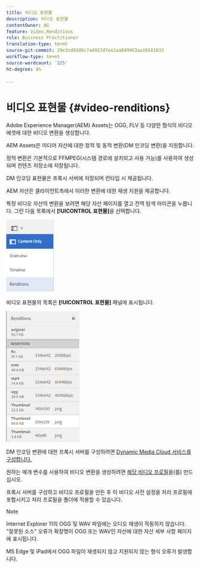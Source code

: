 ```yaml
---
title: 비디오 표현물
description: 비디오 표현물
contentOwner: AG
feature: Video,Renditions
role: Business Practitioner
translation-type: tm+mt
source-git-commit: 29e3cd92d6c7a4917d7ee2aa8d9963aa16581633
workflow-type: tm+mt
source-wordcount: '225'
ht-degree: 4%

---
```



# 비디오 표현물 {#video-renditions}

Adobe Experience Manager(AEM) Assets는 OGG, FLV 등 다양한 형식의 비디오 에셋에 대한 비디오 변환을 생성합니다.

AEM Assets은 미디어 자산에 대한 정적 및 동적 변환(DM 인코딩 변환)을 지원합니다.

정적 변환은 기본적으로 FFMPEG(시스템 경로에 설치되고 사용 가능)를 사용하여 생성되며 컨텐츠 저장소에 저장됩니다.

DM 인코딩 표현물은 프록시 서버에 저장되며 런타임 시 제공됩니다.

AEM 자산은 클라이언트측에서 이러한 변환에 대한 재생 지원을 제공합니다.

특정 비디오 자산의 변환을 보려면 해당 자산 페이지를 열고 전역 탐색 아이콘을 누릅니다. 그런 다음 목록에서 **[!UICONTROL 표현물]**&#x200B;을 선택합니다.

![chlimage_1-478](assets/chlimage_1-478.png)

비디오 표현물의 목록은 **[!UICONTROL 표현물]** 패널에 표시됩니다.

![chlimage_1-479](assets/chlimage_1-479.png)

DM 인코딩 변환에 대한 프록시 서버를 구성하려면 [Dynamic Media Cloud 서비스를 구성합니다.](config-dynamic.md)

원하는 매개 변수를 사용하여 비디오 변환을 생성하려면 [해당 비디오 프로필](video-profiles.md)을(를) 만드십시오.

프록시 서버를 구성하고 비디오 프로필을 만든 후 이 비디오 사전 설정을 처리 프로필에 포함시키고 처리 프로필을 폴더에 적용할 수 있습니다.

>[!NOTE]
>
>Internet Explorer 11의 OGG 및 WAV 파일에는 오디오 재생이 작동하지 않습니다. &quot;잘못된 소스&quot; 오류가 확장명이 OGG 또는 WAV인 자산에 대한 자산 세부 사항 페이지에 표시됩니다.
>
>MS Edge 및 iPad에서 OGG 파일이 재생되지 않고 지원되지 않는 형식 오류가 발생합니다.
